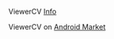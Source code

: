 ViewerCV [Info](http://mcclanahoochie.com/blog/portfolio/computer-vision-on-android-opencv/)

ViewerCV on [Android Market](https://market.android.com/details?id=com.viewercv)